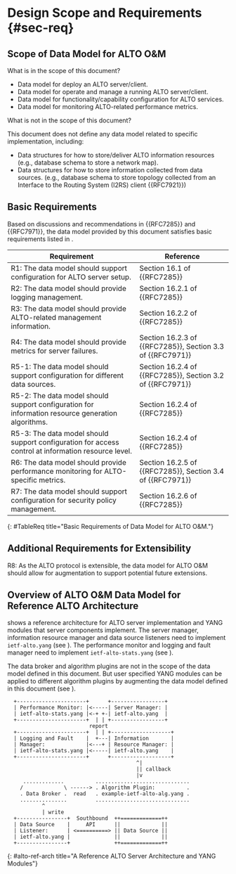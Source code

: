 # Design Scope and Requirements {#sec-req}

## Scope of Data Model for ALTO O&M

What is in the scope of this document?

- Data model for deploy an ALTO server/client.
- Data model for operate and manage a running ALTO server/client.
- Data model for functionality/capability configuration for ALTO services.
- Data model for monitoring ALTO-related performance metrics.

What is not in the scope of this document?

This document does not define any data model related to specific
implementation, including:

- Data structures for how to store/deliver ALTO information resources (e.g.,
  database schema to store a network map).
- Data structures for how to store information collected from data sources.
  (e.g., database schema to store topology collected from an Interface to the
  Routing System (I2RS) client {{RFC7921}})

## Basic Requirements

Based on discussions and recommendations in {{RFC7285}} and {{RFC7971}}, the
data model provided by this document satisfies basic requirements listed in
[](#TableReq).

| Requirement                                                                                         | Reference                                                 |
| --------------------------------------------------------------------------                          | --------------------------------------------------------- |
| R1: The data model should support configuration for ALTO server setup.                              | Section 16.1 of {{RFC7285}}                               |
| R2: The data model should provide logging management.                                               | Section 16.2.1 of {{RFC7285}}                             |
| R3: The data model should provide ALTO-related management information.                              | Section 16.2.2 of {{RFC7285}}                             |
| R4: The data model should provide metrics for server failures.                                      | Section 16.2.3 of {{RFC7285}}, Section 3.3 of {{RFC7971}} |
| R5-1: The data model should support configuration for different data sources.                       | Section 16.2.4 of {{RFC7285}}, Section 3.2 of {{RFC7971}} |
| R5-2: The data model should support configuration for information resource generation algorithms.   | Section 16.2.4 of {{RFC7285}}                             |
| R5-3: The data model should support configuration for access control at information resource level. | Section 16.2.4 of {{RFC7285}}                             |
| R6: The data model should provide performance monitoring for ALTO-specific metrics.                 | Section 16.2.5 of {{RFC7285}}, Section 3.4 of {{RFC7971}} |
| R7: The data model should support configuration for security policy management.                     | Section 16.2.6 of {{RFC7285}}                             |
{: #TableReq title="Basic Requirements of Data Model for ALTO O&M."}

## Additional Requirements for Extensibility

R8: As the ALTO protocol is extensible, the data model for ALTO O&M should
allow for augmentation to support potential future extensions.

<!--
To satisfy all the basic requirements and consider the potential requirements
for future extensions, this document focuses on the design objectives for the
YANG data model as follows:

- The data model should support configuration for ALTO server setup (e.g.,
  caching policy at information resource level, metadata for server discovery).
- The data model should provide configurable data model for administrators to
  create, update and remove ALTO information resources.
    - The data model should support different types of data source
      provisioning.
    - The data model should allow developers to augment new APIs for ALTO
      information resource generation algorithms.
    - The data model should be extensible for new ALTO information resources.
- The data model should collect statistics information of the
  requests/responses for each ALTO information resource.
- The data model should support security policy configuration at the
  information resource level.
-->


<!--
- The data model should provide intent-based interfaces for administrators to
  create, update and remove ALTO information resources.
  - The data model should be extensible for new ALTO information resources.
  - The data model should allow developers to augment new APIs for ALTO
    information resource generation.
- The data model should support configuration for ALTO server discovery.
- The data model should support access control at the information resource level.
- The data model should collect statistics information of the requests to each
  ALTO information resource.
-->

<!--
NOTE: The data model supporting configuration for the ALTO client and the
communication between the administrated ALTO server and other ALTO servers will
be considered in a future version of the document.
-->

## Overview of ALTO O&M Data Model for Reference ALTO Architecture

[](#alto-ref-arch) shows a reference architecture for ALTO server
implementation and YANG modules that server components implement. The server
manager, information resource manager and data source listeners need to
implement `ietf-alto.yang` (see [](#alto-model)). The performance monitor and
logging and fault manager need to implement `ietf-alto-stats.yang` (see
[](#alto-stats-model)).

The data broker and algorithm plugins are not in the scope of the data model
defined in this document. But user specified YANG modules can be applied to
different algorithm plugins by augmenting the data model defined in this
document (see [](#alto-ext-model)).

~~~
  +----------------------+      +-----------------+
  | Performance Monitor: |<-----| Server Manager: |
  | ietf-alto-stats.yang |<-+ +-| ietf-alto.yang  |
  +----------------------+  | | +-----------------+
                          report
  +----------------------+  | | +-------------------+
  | Logging and Fault    |  +---| Information       |
  | Manager:             |<---+ | Resource Manager: |
  | ietf-alto-stats.yang |<-----| ietf-alto.yang    |
  +----------------------+      +-------------------+
                                         ^|
                                         || callback
                                         |v
     .............          ..............................
    /             \ ------> . Algorithm Plugin:          .
    . Data Broker .  read   . example-ietf-alto-alg.yang .
    ...............         ..............................
           ^
           | write
  +----------------+  Southbound  ++=============++
  | Data Source    |     API      ||             ||
  | Listener:      | <==========> || Data Source ||
  | ietf-alto.yang |              ||             ||
  +----------------+              ++=============++
~~~
{: #alto-ref-arch title="A Reference ALTO Server Architecture and YANG Modules"}

<!-- End of sections -->
